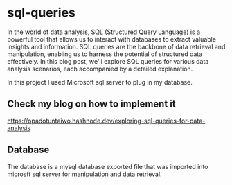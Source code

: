 # sql-queries
In the world of data analysis, SQL (Structured Query Language) is a powerful tool that allows us to interact with databases to extract valuable insights and information. 
SQL queries are the backbone of data retrieval and manipulation, enabling us to harness the potential of structured data effectively. 
In this blog post, we'll explore SQL queries for various data analysis scenarios, each accompanied by a detailed explanation.

In this project I used Microsoft sql server to plug in my database.

## Check my blog on how to implement it
https://opadotuntaiwo.hashnode.dev/exploring-sql-queries-for-data-analysis

## Database
The database is a mysql database exported file that was imported into microsft sql server for manipulation and data retrieval.
